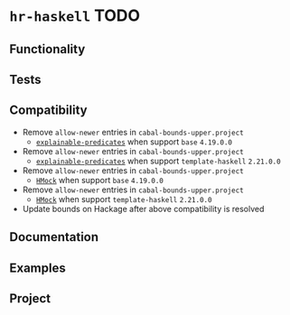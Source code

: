 # `hr-haskell` TODO

## Functionality

## Tests

## Compatibility

* Remove `allow-newer` entries in `cabal-bounds-upper.project`
    * [`explainable-predicates`](https://hackage.haskell.org/package/explainable-predicates)
      when support `base` `4.19.0.0`
* Remove `allow-newer` entries in `cabal-bounds-upper.project`
    * [`explainable-predicates`](https://hackage.haskell.org/package/explainable-predicates)
      when support `template-haskell` `2.21.0.0`
* Remove `allow-newer` entries in `cabal-bounds-upper.project`
    * [`HMock`](https://hackage.haskell.org/package/HMock)
      when support `base` `4.19.0.0`
* Remove `allow-newer` entries in `cabal-bounds-upper.project`
    * [`HMock`](https://hackage.haskell.org/package/HMock)
      when support `template-haskell` `2.21.0.0`
* Update bounds on Hackage after above compatibility is resolved

## Documentation

## Examples

## Project
